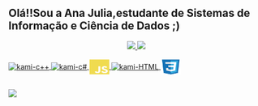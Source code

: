 ## Olá!!Sou a Ana Julia,estudante de Sistemas de Informação e Ciência de Dados ;)
<div align="center">
  <a href="https://github.com/anajuliacbf">
  <img height="180em" src="https://github-readme-stats.vercel.app/api?username=anajuliacbf&show_icons=true&theme=synthwave&include_all_commits=true&count_private=true"/>
  <img height="180em" src="https://github-readme-stats.vercel.app/api/top-langs/?username=anajuliacbf&layout=compact&langs_count=7&theme=synthwave"/>
    
</div>
  <div style="display: inline_block"><br>
  <img align="center" alt="kami-c++" height="30" width="40" src="https://cdn.jsdelivr.net/gh/devicons/devicon/icons/cplusplus/cplusplus-plain.svg" >
  <img align="center" alt="kami-c#" height="30" width="40" src= "https://cdn.jsdelivr.net/gh/devicons/devicon/icons/csharp/csharp-original.svg">
    <img align="center" alt="kami-Js" height="30" width="40" src="https://raw.githubusercontent.com/devicons/devicon/master/icons/javascript/javascript-plain.svg">
  <img align="center" alt="kami-HTML" height="30" width="40" src="https://cdn.jsdelivr.net/gh/devicons/devicon/icons/html5/html5-original.svg">
  <img align="center" alt="kami-CSS" height="30" width="40" src="https://raw.githubusercontent.com/devicons/devicon/master/icons/css3/css3-original.svg"> 
</div>
 
  
  
  ##
  
  
  
  <div>
 <a href = "mailto:anajuliacbfernandes1@gmail.com"><img src="https://img.shields.io/badge/-Gmail-%23333?style=for-the-badge&logo=gmail&logoColor=white" target="_blank"></a>
    
  </div>
